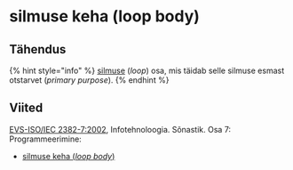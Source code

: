 # silmuse keha \(loop body\)

## Tähendus

{% hint style="info" %}
[silmuse](silmus-loop.md) \(_loop_\) osa, mis täidab selle silmuse esmast otstarvet \(_primary purpose_\).
{% endhint %}

## Viited

[EVS-ISO/IEC 2382-7:2002](https://www.evs.ee/et/evs-iso-iec-2382-7-2002), Infotehnoloogia. Sõnastik. Osa 7: Programmeerimine:

* [silmuse keha \(_loop body_\)](http://www.eki.ee/dict/its/index.cgi?Q=D0BE8055-6C03-1014-88DC-FC5F0DBED45A&F=GUID&C01=1&C02=0&C10=1)

